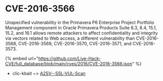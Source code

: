 # CVE-2016-3566

Unspecified vulnerability in the Primavera P6 Enterprise Project Portfolio Management component in Oracle Primavera Products Suite 8.3, 8.4, 15.1, 15.2, and 16.1 allows remote attackers to affect confidentiality and integrity via vectors related to Web access, a different vulnerability than CVE-2016-3568, CVE-2016-3569, CVE-2016-3570, CVE-2016-3571, and CVE-2016-3573.

{% embed url="https://github.com/Live-Hack-CVE/full_database/blob/main/cves/2016/CVE-2016-3566.json" %}


* clic-kbait ~> [A2SV--SSL-VUL-Scan](https://zeste.alice-snow.ru/2016/database/cve-2016-3566/a2sv--ssl-vul-scan-clic-kbait)